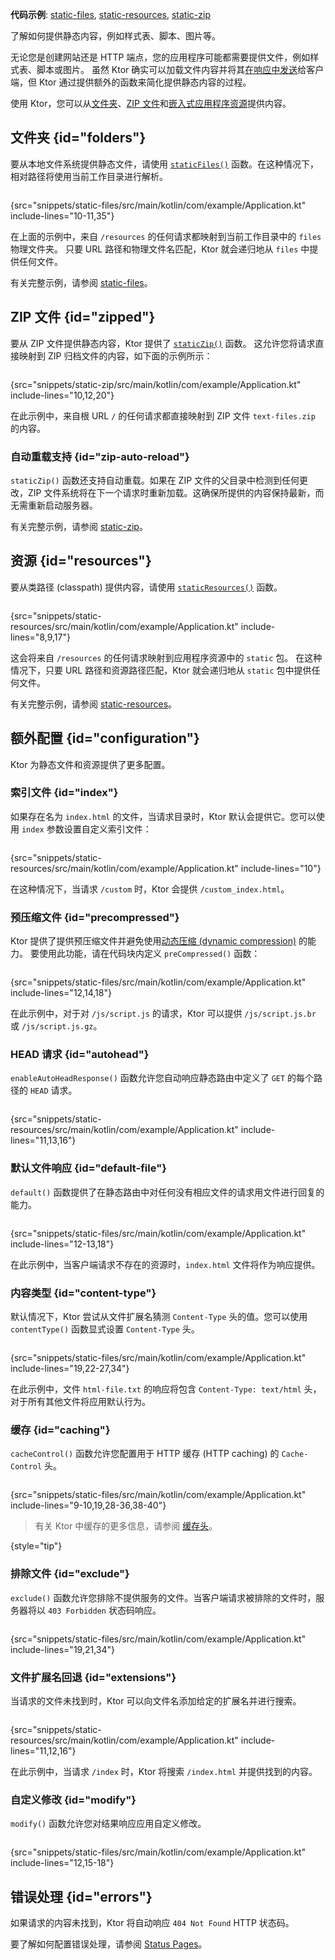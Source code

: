 [//]: # (title: 提供静态内容)

<show-structure for="chapter" depth="2"/>

<tldr>
<p><b>代码示例</b>:
<a href="https://github.com/ktorio/ktor-documentation/tree/%ktor_version%/codeSnippets/snippets/static-files">static-files</a>,
<a href="https://github.com/ktorio/ktor-documentation/tree/%ktor_version%/codeSnippets/snippets/static-resources">static-resources</a>,
<a href="https://github.com/ktorio/ktor-documentation/tree/%ktor_version%/codeSnippets/snippets/static-zip">static-zip</a>
</p>
</tldr>

<link-summary>
了解如何提供静态内容，例如样式表、脚本、图片等。
</link-summary>

无论您是创建网站还是 HTTP 端点，您的应用程序可能都需要提供文件，例如样式表、脚本或图片。
虽然 Ktor 确实可以加载文件内容并将其[在响应中发送](server-responses.md)给客户端，但 Ktor 通过提供额外的函数来简化提供静态内容的过程。

使用 Ktor，您可以从[文件夹](#folders)、[ZIP 文件](#zipped)和[嵌入式应用程序资源](#resources)提供内容。

## 文件夹 {id="folders"}

要从本地文件系统提供静态文件，请使用 [`staticFiles()`](https://api.ktor.io/ktor-server/ktor-server-core/io.ktor.server.http.content/static-files.html) 函数。在这种情况下，相对路径将使用当前工作目录进行解析。

 ```kotlin
 ```

{src="snippets/static-files/src/main/kotlin/com/example/Application.kt" include-lines="10-11,35"}

在上面的示例中，来自 `/resources` 的任何请求都映射到当前工作目录中的 `files` 物理文件夹。
只要 URL 路径和物理文件名匹配，Ktor 就会递归地从 `files` 中提供任何文件。

有关完整示例，请参阅 [static-files](https://github.com/ktorio/ktor-documentation/tree/%ktor_version%/codeSnippets/snippets/static-files)。

## ZIP 文件 {id="zipped"}

要从 ZIP 文件提供静态内容，Ktor 提供了 [
`staticZip()`](https://api.ktor.io/ktor-server/ktor-server-core/io.ktor.server.http.content/static-zip.html) 函数。
这允许您将请求直接映射到 ZIP 归档文件的内容，如下面的示例所示：

 ```kotlin
 ```

{src="snippets/static-zip/src/main/kotlin/com/example/Application.kt" include-lines="10,12,20"}

在此示例中，来自根 URL `/` 的任何请求都直接映射到 ZIP 文件 `text-files.zip` 的内容。

### 自动重载支持 {id="zip-auto-reload"}

`staticZip()` 函数还支持自动重载。如果在 ZIP 文件的父目录中检测到任何更改，ZIP 文件系统将在下一个请求时重新加载。这确保所提供的内容保持最新，而无需重新启动服务器。

有关完整示例，请参阅 [static-zip](https://github.com/ktorio/ktor-documentation/tree/%ktor_version%/codeSnippets/snippets/static-zip)。

## 资源 {id="resources"}

要从类路径 (classpath) 提供内容，请使用 [`staticResources()`](https://api.ktor.io/ktor-server/ktor-server-core/io.ktor.server.http.content/static-resources.html) 函数。

```kotlin
```

{src="snippets/static-resources/src/main/kotlin/com/example/Application.kt" include-lines="8,9,17"}

这会将来自 `/resources` 的任何请求映射到应用程序资源中的 `static` 包。
在这种情况下，只要 URL 路径和资源路径匹配，Ktor 就会递归地从 `static` 包中提供任何文件。

有关完整示例，请参阅 [static-resources](https://github.com/ktorio/ktor-documentation/tree/%ktor_version%/codeSnippets/snippets/static-resources)。

## 额外配置 {id="configuration"}

Ktor 为静态文件和资源提供了更多配置。

### 索引文件 {id="index"}

如果存在名为 `index.html` 的文件，当请求目录时，Ktor 默认会提供它。您可以使用 `index` 参数设置自定义索引文件：

```kotlin
```

{src="snippets/static-resources/src/main/kotlin/com/example/Application.kt" include-lines="10"}

在这种情况下，当请求 `/custom` 时，Ktor 会提供 `/custom_index.html`。

### 预压缩文件 {id="precompressed"}

Ktor 提供了提供预压缩文件并避免使用[动态压缩 (dynamic compression)](server-compression.md) 的能力。
要使用此功能，请在代码块内定义 `preCompressed()` 函数：

```kotlin
```

{src="snippets/static-files/src/main/kotlin/com/example/Application.kt" include-lines="12,14,18"}

在此示例中，对于对 `/js/script.js` 的请求，Ktor 可以提供 `/js/script.js.br` 或 `/js/script.js.gz`。

### HEAD 请求 {id="autohead"}

`enableAutoHeadResponse()` 函数允许您自动响应静态路由中定义了 `GET` 的每个路径的 `HEAD` 请求。

```kotlin
```

{src="snippets/static-resources/src/main/kotlin/com/example/Application.kt" include-lines="11,13,16"}

### 默认文件响应 {id="default-file"}

`default()` 函数提供了在静态路由中对任何没有相应文件的请求用文件进行回复的能力。

```kotlin
```

{src="snippets/static-files/src/main/kotlin/com/example/Application.kt" include-lines="12-13,18"}

在此示例中，当客户端请求不存在的资源时，`index.html` 文件将作为响应提供。

### 内容类型 {id="content-type"}

默认情况下，Ktor 尝试从文件扩展名猜测 `Content-Type` 头的值。您可以使用 `contentType()` 函数显式设置 `Content-Type` 头。

```kotlin
```

{src="snippets/static-files/src/main/kotlin/com/example/Application.kt" include-lines="19,22-27,34"}

在此示例中，文件 `html-file.txt` 的响应将包含 `Content-Type: text/html` 头，对于所有其他文件将应用默认行为。

### 缓存 {id="caching"}

`cacheControl()` 函数允许您配置用于 HTTP 缓存 (HTTP caching) 的 `Cache-Control` 头。

```kotlin
```

{src="snippets/static-files/src/main/kotlin/com/example/Application.kt" include-lines="9-10,19,28-36,38-40"}

> 有关 Ktor 中缓存的更多信息，请参阅 [缓存头](server-caching-headers.md)。
>
{style="tip"}

### 排除文件 {id="exclude"}

`exclude()` 函数允许您排除不提供服务的文件。当客户端请求被排除的文件时，服务器将以 `403 Forbidden` 状态码响应。

```kotlin
```

{src="snippets/static-files/src/main/kotlin/com/example/Application.kt" include-lines="19,21,34"}

### 文件扩展名回退 {id="extensions"}

当请求的文件未找到时，Ktor 可以向文件名添加给定的扩展名并进行搜索。

```kotlin
```

{src="snippets/static-resources/src/main/kotlin/com/example/Application.kt" include-lines="11,12,16"}

在此示例中，当请求 `/index` 时，Ktor 将搜索 `/index.html` 并提供找到的内容。

### 自定义修改 {id="modify"}

`modify()` 函数允许您对结果响应应用自定义修改。

```kotlin
```

{src="snippets/static-files/src/main/kotlin/com/example/Application.kt" include-lines="12,15-18"}

## 错误处理 {id="errors"}

如果请求的内容未找到，Ktor 将自动响应 `404 Not Found` HTTP 状态码。

要了解如何配置错误处理，请参阅 [Status Pages](server-status-pages.md)。